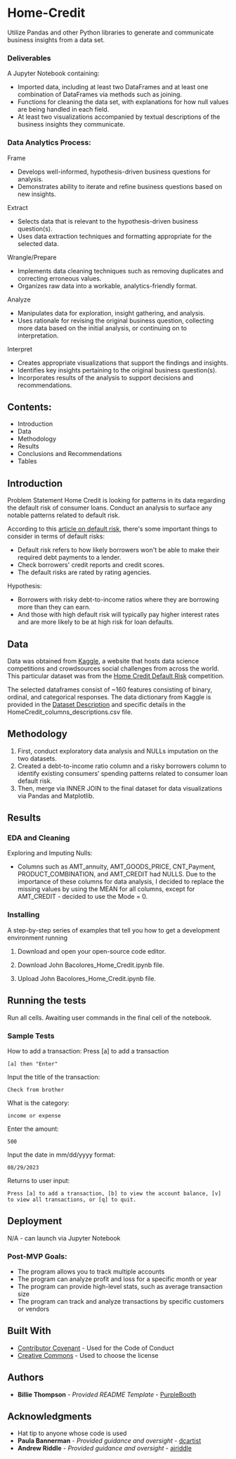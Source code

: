 # Home-Credit
Utilize Pandas and other Python libraries to generate and communicate business insights from a data set.

### Deliverables
A Jupyter Notebook containing:
- Imported data, including at least two DataFrames and at least one combination of DataFrames via methods such as joining.
- Functions for cleaning the data set, with explanations for how null values are being handled in each field.
- At least two visualizations accompanied by textual descriptions of the business insights they communicate.

### Data Analytics Process:
Frame 
- Develops well-informed, hypothesis-driven business questions for analysis.
- Demonstrates ability to iterate and refine business questions based on new insights.

Extract
- Selects data that is relevant to the hypothesis-driven business question(s). 
- Uses data extraction techniques and formatting appropriate for the selected data.

Wrangle/Prepare
- Implements data cleaning techniques such as removing duplicates and correcting erroneous values. 
- Organizes raw data into a workable, analytics-friendly format. 

Analyze
- Manipulates data for exploration, insight gathering, and analysis.
- Uses rationale for revising the original business question, collecting more data based on the initial analysis, or continuing on to interpretation. 

Interpret
- Creates appropriate visualizations that support the findings and insights. 
- Identifies key insights pertaining to the original business question(s).
- Incorporates results of the analysis to support decisions and recommendations.

## Contents:
- Introduction
- Data
- Methodology
- Results
- Conclusions and Recommendations
- Tables

## Introduction
Problem Statement
Home Credit is looking for patterns in its data regarding the default risk of consumer loans. Conduct an analysis to surface any notable patterns related to default risk.

According to this [article on default risk](https://www.investopedia.com/terms/d/defaultrisk.asp#:~:text=Default%20risk%20refers%20to%20the,credit%20reports%20and%20credit%20scores), 
there's some important things to consider in terms of default risks:
- Default risk refers to how likely borrowers won't be able to make their required debt payments to a lender.
- Check borrowers' credit reports and credit scores.
- The default risks are rated by rating agencies.

Hypothesis: 
- Borrowers with risky debt-to-income ratios where they are borrowing more than they can earn. 
- And those with high default risk will typically pay higher interest rates and are more likely to be at high risk for loan defaults.

## Data

Data was obtained from [Kaggle](https://www.kaggle.com), a website that hosts data science competitions and crowdsources social challenges from across the world. This particular dataset was from the [Home Credit Default Risk](https://www.kaggle.com/competitions/home-credit-default-risk/data) competition.

The selected dataframes consist of ~160 features consisting of binary, ordinal, and categorical responses. The data dictionary from Kaggle is provided in the [Dataset Description](https://www.kaggle.com/competitions/home-credit-default-risk/data) and specific details in the HomeCredit_columns_descriptions.csv file.

## Methodology

1. First, conduct exploratory data analysis and NULLs imputation on the two datasets.
2. Created a debt-to-income ratio column and a risky borrowers column to identify existing consumers’ spending patterns related to consumer loan default risk.
3. Then, merge via INNER JOIN to the final dataset for data visualizations via Pandas and Matplotlib.

## Results
### EDA and Cleaning
Exploring and Imputing Nulls:
- Columns such as AMT_annuity, AMT_GOODS_PRICE, CNT_Payment, PRODUCT_COMBINATION, and AMT_CREDIT had NULLS. Due to the importance of these columns for data analysis, I decided to replace the missing values by using the MEAN for all columns, except for AMT_CREDIT - decided to use the Mode = 0. 


### Installing

A step-by-step series of examples that tell you how to get a development
environment running

1. Download and open your open-source code editor. 

2. Download John Bacolores_Home_Credit.ipynb file.

3. Upload John Bacolores_Home_Credit.ipynb file.

## Running the tests

Run all cells. Awaiting user commands in the final cell of the notebook. 

### Sample Tests

How to add a transaction: Press [a] to add a transaction

    [a] then "Enter"

Input the title of the transaction:

    Check from brother

What is the category:

    income or expense

Enter the amount:

    500

Input the date in mm/dd/yyyy format:

    08/29/2023

Returns to user input: 

    Press [a] to add a transaction, [b] to view the account balance, [v] to view all transactions, or [q] to quit.

## Deployment

N/A - can launch via Jupyter Notebook

### Post-MVP Goals:
- The program allows you to track multiple accounts
- The program can analyze profit and loss for a specific month or year
- The program can provide high-level stats, such as average transaction size
- The program can track and analyze transactions by specific customers or vendors

## Built With

  - [Contributor Covenant](https://www.contributor-covenant.org/) - Used
    for the Code of Conduct
  - [Creative Commons](https://creativecommons.org/) - Used to choose
    the license

## Authors

- **Billie Thompson** - *Provided README Template* -
    [PurpleBooth](https://github.com/PurpleBooth)

## Acknowledgments

- Hat tip to anyone whose code is used
- **Paula Bannerman** - *Provided guidance and oversight* - [dcartist](https://github.com/dcartist)
- **Andrew Riddle** - *Provided guidance and oversight* - [ajriddle](https://github.com/ajriddle)
